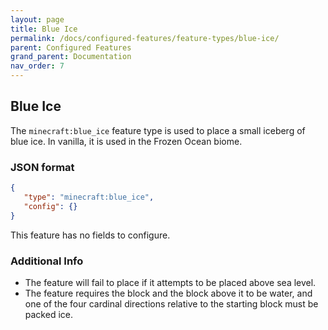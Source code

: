 ```yaml
---
layout: page
title: Blue Ice
permalink: /docs/configured-features/feature-types/blue-ice/
parent: Configured Features
grand_parent: Documentation
nav_order: 7
---
```


## Blue Ice

The `minecraft:blue_ice` feature type is used to place a small iceberg of blue ice. In vanilla, it is used in the Frozen Ocean biome.

### JSON format

```json
{
   "type": "minecraft:blue_ice",
   "config": {}
}
```

This feature has no fields to configure.

### Additional Info

* The feature will fail to place if it attempts to be placed above sea level.
* The feature requires the block and the block above it to be water, and one of the four cardinal directions relative to the starting block must be packed ice.